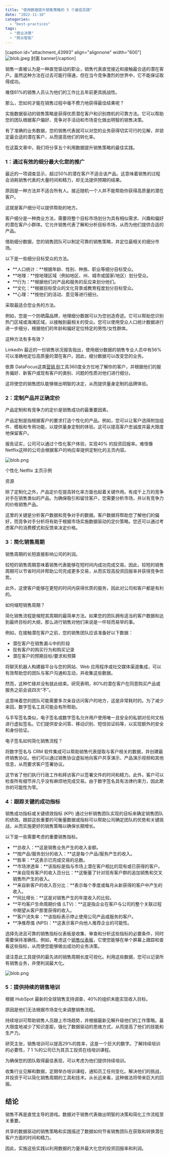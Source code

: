 ```yaml
---
title: "使用数据提升销售策略的 5 个最佳实践"
date: "2022-11-10"
categories: 
  - "best-practices"
tags: 
  - "商业决策"
  - "商业智能"
---
```


\[caption id="attachment\_43993" align="alignnone" width="600"\]![blob.jpeg](images/1664243846-blob-jpeg.jpeg) 封面 banner\[/caption\]

销售一直被认为是一种直觉驱动的职业，销售代表直觉接近和接触最合适的潜在客户。虽然这种方法在过去可能行得通，但在当今竞争激烈的世界中，它不能保证取得成功。

难怪61%的销售人员认为他们的工作比五年前更具挑战性。

那么，您如何才能在销售过程中毫不费力地获得最佳结果呢？

实施数据驱动的销售策略是获得优质潜在客户和识别商机的可靠方法。它可以帮助您的团队根据客户偏好、竞争对手活动和市场变化做出明智的销售决策。

有了准确的业务数据，您的销售代表就可以对您的业务获得切实可行的见解，并锁定最合适的潜在客户，从而提高他们的转化率。

在这篇文章中，我们将分享五个利用数据提升销售策略的最佳实践。

### 1：通过有效的细分最大化您的推广

最近的一项调查显示，超过50%的潜在客户不适合该产品。这意味着销售的过程会消耗销售代表的大量时间和精力，却无法提供预期的结果。

原因是一种方法并不适合所有人。接近随机一个人并不能帮助你获得高质量的潜在客户。

这就是客户细分可以提供帮助的地方。

客户细分是一种商业方法，需要将整个目标市场划分为具有相似需求、兴趣和偏好的潜在客户小群体。它允许销售代表了解和分析目标市场，从而为他们提供合适的产品。

借助细分数据，您的销售团队可以制定可靠的销售策略，并定位最相关的细分市场。

以下是一些细分目标受众的方法。

- **人口统计：**根据年龄、性别、种族、职业等细分目标受众。
- **地理：**按地理区域（例如地区、州、城市或国家/地区）划分受众。
- **行为：**根据他们对产品和服务的反应来划分他们。
- **文化：**根据目标受众的文化背景或教育程度划分目标受众。
- **心理：**按他们的活动、意见等进行细分。

采取最适合您业务的方法。

例如，您是一个防晒霜品牌，地理细分数据可以为您创造奇迹。它可以帮助您识别热门区域或海滩区域，以接触到最相关的受众。您可以使用受众人口统计数据进行进一步细分，根据他们的年龄和偏好定位特定的男性/女性群体。

这种方法有多有效？

LinkedIn 最近的一份销售状况报告指出，使用细分数据的销售专业人员中有56%可以准确地定位高质量的潜在客户。因此，细分数据可以改变您的业务。

依靠 DataFocus这类[营销 BI](https://www.datafocus.ai/infos/business-intelligence-marketing)工具360度全方位地了解你的客户，并根据他们的服务偏好、新客户或现有客户的类别、问题的性质对他们进行细分。

这将使您的销售团队能够做出明智的决定，从而提供量身定制的品牌体验。

### 2：定制产品并正确定价

产品定制和有竞争力的定价是销售成功的最重要因素。

产品定制是指根据客户的要求打造个性化的产品。例如，您可以让客户选择附加组件、模板和专用功能，以提供量身定制的体验。这可以提高客户忠诚度并最大限度地保留客户。

报告证实，公司可以通过个性化客户体验，实现40% 的投资回报率。难怪像Netflix这样的公司会根据客户的响应率提供定制化的主页内容。

![blob.png](images/1668061537-blob-png.png)

个性化 Netflix 主页示例

资源

除了定制化之外，产品定价在提高转化率方面也起着关键作用。有成千上万的竞争对手在销售类似的产品。为确保吸引和留住客户，您需要分析市场，并以有竞争力的价格销售产品。

这里的关键是分析客户数据和竞争对手的数据。客户数据将帮助您了解他们的偏好，而竞争对手分析将有助于根据市场实施数据驱动的定价策略。您还可以通过考虑客户的消费模式和反馈来决定价格。

### 3：简化销售周期

销售周期的长短直接影响公司的利润。

较短的销售周期意味着销售代表能够在短时间内成功完成交易。因此，较短的销售周期可以节省时间并帮助公司完成更多交易，从而实现高投资回报率并获得竞争优势。

此外，这使客户能够在更短的时间内获得优质的服务，因此对公司和客户都是有利的。

如何缩短销售周期？

简化销售流程是缩短其周期的最简单方法。如果您的团队拥有适当的客户数据和达到最终目标的大纲，那么进行销售对他们来说是一件轻而易举的事。

例如，在接触潜在客户之前，您的销售团队应该准备好以下数据：

- 潜在客户在销售漏斗中的阶段
- 现有客户的购买行为和购买记录
- 潜在客户的预期目标/要求和预算

将聊天机器人构建器平台与您的网站、Web 应用程序或社交媒体渠道集成，可以有效帮助您的团队与客户沟通和互动，并收集这些数据。

然而，这种忙碌并没有就此结束。研究表明，80%的潜在客户在同意购买产品或服务之前会说四次“不”。

这意味着您的团队可能需要多次亲自访问客户的地方，这是非常耗时的。为了减少来回，数字签名工具可能会有所帮助。

与手写签名类似，电子签名或数字签名允许用户使用唯一且安全的私钥对任何文档进行虚拟签名。它们提供安全问答、移动识别、短信验证码等，以实现额外的安全和身份验证。

电子签名如何简化销售流程？

将数字签名与 CRM 软件集成可以帮助销售代表提取与客户相关的数据，并创建最终销售协议。他们可以通过销售协议虚拟地向客户共享演示、产品演示视频和其他信息，从而要求客户签署协议。

这节省了他们执行行政工作和拜访客户以签署文件的时间和精力。此外，客户可以检查所有细节并几乎没有麻烦地完成交易。由于数字签名具有法律约束力，因此欺诈的可能性为零。

### 4：跟踪关键的成功指标

销售成功指标或关键绩效指标 (KPI) 通过分析销售团队实现的目标来确定销售团队的绩效。跟踪这些重要的可衡量数据或指标可以帮助公司确定团队的优势和关键挑战，从而实施更好的销售策略以确保长期增长。

以下是一些需要考虑的重要销售指标。

- **总收入：**这是销售业务产生的收入金额。
- **按产品/服务划分的收入：**这是每个产品/服务产生的收入。
- **胜率：**这表示已完成交易的总数。
- **市场渗透率：**该指标是指与市场上潜在客户相比的现有或已获得的客户。
- **来自现有客户的收入百分比：**这衡量了针对现有客户群的追加销售和交叉销售所产生的收入。
- **来自新客户的收入百分比：**表示每个季度或每月从新获得的客户中产生的收入。
- **同比增长：**这是对销售产生的年度收入的比较。
- **平均客户生命周期价值 (LTV)：**这是指企业在客户与公司的整个关联过程中期望从客户那里获得的收入。
- **客户流失率：**该指标表示停止使用公司产品或服务的客户。
- **净推荐值 (NPS)：**这表示客户向他人推荐企业的可能性。

选择先进且可靠的销售指标仪表板是收集、审查和分析这些指标的必要条件，同时需要保持准确性。例如，考虑这个[销售仪表板](https://www.datafocus.ai/infos/dashboard-examples-and-templates-sales)，它使您能够在单个屏幕上跟踪和查看这些指标，从而使您能够做出成功的业务决策。

请注意此工具提供的最先进的销售周期长度可视化。利用这些数据，您可以记录所有销售业务，并使利润最大化。

![blob.png](images/1668061538-blob-png.png)

### 5：提供持续的销售培训

根据 HubSpot 最新的全球销售支持调查，40%的组织未能实现收入目标。

原因是他们无法根据市场变化来调整销售流程。

持续培训可帮助销售人员跟上市场趋势，并根据最新见解升级他们的工作策略。最大限度地减少了知识差距，强化了数据驱动的思维方式，从而提高了他们的技能和生产力。

研究主张，销售培训可以提高29%的胜率，这是一个巨大的数字。了解持续培训的必要性，7 1 %的公司已为其员工投资在线培训课程。

为确保您的团队取得最佳表现，可以考虑为他们提供持续培训。

收集行业见解和数据，定期举办培训课程，通知员工任何变化。解决他们的挑战，并投资于可以简化销售周期的工具和技术。从长远来看，这种做法将带来巨大的回报。

## 结论

销售不再是直觉主导的游戏。数据对于销售代表做出明智的决策和简化工作流程至关重要。

共享的数据驱动的销售策略和实践描述了数据如何节省销售团队在获取和转换潜在客户方面的时间和精力。

因此，实施这些实践以利用数据的力量并最大化您的投资回报率和利润。
